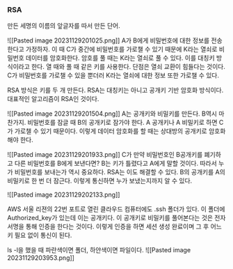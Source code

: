 ### RSA
만든 세명의 이름의 앞글자를 따서 만든 단어.

![[Pasted image 20231129201025.png]]
A가 B에게 비밀번호에 대한 정보를 전송한다고 가정하자.
이 때 C가 중간에 비밀번호를 가로챌 수 있기 때문에 K라는 열쇠로 비밀번호 데이터를 암호화한다. 암호를 풀 때는 K라는 열쇠로 풀 수 있다.
이를 대칭키 방식이라고 한다. 열 때와 풀 때 같은 키를 사용한다.
단점은 열쇠 교환이 힘들다는 것이다. C가 비밀번호를 가로챌 수 있을 뿐더러 K라는 열쇠에 대한 정보 또한 가로챌 수 있다. 

RSA 방식은 키를 두 개 만든다. 
RSA는 대칭키는 아니고 공개키 기반 암호화 방식이다.
대표적인 알고리즘이 RSA인 것이다.

![[Pasted image 20231129201504.png]]
A는 공개키와 비밀키를 만든다. B역시 마찬가지.
비밀번호를 잠글 때 B의 공개키로 잠가야 한다. 
A 공개키나 A 비밀키로 하면 C가 가로챌 수 있기 때문이다.
이렇게 데이터 암호화를 할 때는 상대방의 공개키로 암호화해야 한다.

![[Pasted image 20231129201933.png]]
C가 만약 비밀번호인 B공개키를 폐기하고 다른 비밀번호를 B에게 보낸다면?
B는 키가 틀렸다고 A에게 말할 것이다. 따라서 누가 비밀번호를 보내는가 역시 중요하다.
RSA는 이도 해결할 수 있다. B의 공개키를 A의 비밀키로 한 번 더 잠근다. 
이렇게 통신하면 누가 보냈는지까지 알 수 있다. 

![[Pasted image 20231129202133.png]]

AWS 서울 리젼의 22번 포트로 열린 클라우드 컴퓨터에도 .ssh 폴더가 있다.
이 폴더에 Authorized_key가 있는데 이는 공개키다. 
이 공개키로 비밀키를 풀어본다는 것은 전자서명을 통해 인증을 한다는 것이다.
이렇게 인증을 하면 세션 생성 완료이며 그 후 어느 키 필요 없이 통신이 된다. 

ls -l을 했을 때 파란색이면 폴더, 하얀색이면 파일이다. 
![[Pasted image 20231129203953.png]]
